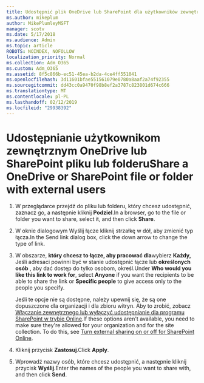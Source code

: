 ```yaml
---
title: Udostępnić plik OneDrive lub SharePoint dla użytkowników zewnętrznych
ms.author: mikeplum
author: MikePlumleyMSFT
manager: scotv
ms.date: 5/17/2018
ms.audience: Admin
ms.topic: article
ROBOTS: NOINDEX, NOFOLLOW
localization_priority: Normal
ms.collection: Adm_O365
ms.custom: Adm_O365
ms.assetid: 8f5c866b-ec51-45ea-b2da-4ce4ff551041
ms.openlocfilehash: 3d11601bfae551561079e0780a8aaf2a74f92355
ms.sourcegitcommit: dd43cc0a9470f98b8ef2a3787c823801d674c666
ms.translationtype: MT
ms.contentlocale: pl-PL
ms.lasthandoff: 02/12/2019
ms.locfileid: "29938392"
---
```

# <a name="share-a-onedrive-or-sharepoint-file-or-folder-with-external-users"></a><span data-ttu-id="dd30c-102">Udostępnianie użytkownikom zewnętrznym OneDrive lub SharePoint pliku lub folderu</span><span class="sxs-lookup"><span data-stu-id="dd30c-102">Share a OneDrive or SharePoint file or folder with external users</span></span>

1. <span data-ttu-id="dd30c-103">W przeglądarce przejdź do pliku lub folderu, który chcesz udostępnić, zaznacz go, a następnie kliknij **Podziel**.</span><span class="sxs-lookup"><span data-stu-id="dd30c-103">In a browser, go to the file or folder you want to share, select it, and then click **Share**.</span></span>
    
2. <span data-ttu-id="dd30c-104">W oknie dialogowym Wyślij łącze kliknij strzałkę w dół, aby zmienić typ łącza.</span><span class="sxs-lookup"><span data-stu-id="dd30c-104">In the Send link dialog box, click the down arrow to change the type of link.</span></span>
    
3. <span data-ttu-id="dd30c-105">W obszarze, **który chcesz to łącze, aby pracować dla**wybierz **Każdy,** Jeśli adresaci powinni być w stanie udostępnić łącze lub **określonych osób** , aby dać dostęp do tylko osobom, określ.</span><span class="sxs-lookup"><span data-stu-id="dd30c-105">Under **Who would you like this link to work for**, select **Anyone** if you want the recipients to be able to share the link or **Specific people** to give access only to the people you specify.</span></span> 
    
    <span data-ttu-id="dd30c-p101">Jeśli te opcje nie są dostępne, należy upewnij się, że są one dopuszczone dla organizacji i dla zbioru witryn. Aby to zrobić, zobacz [Włączanie zewnętrznego lub wyłączyć udostępnianie dla programu SharePoint w trybie Online](https://go.microsoft.com/fwlink/?linkid=866426).</span><span class="sxs-lookup"><span data-stu-id="dd30c-p101">If these options aren't available, you need to make sure they're allowed for your organization and for the site collection. To do this, see [Turn external sharing on or off for SharePoint Online](https://go.microsoft.com/fwlink/?linkid=866426).</span></span>
    
4. <span data-ttu-id="dd30c-108">Kliknij przycisk **Zastosuj**.</span><span class="sxs-lookup"><span data-stu-id="dd30c-108">Click **Apply**.</span></span>
    
5. <span data-ttu-id="dd30c-109">Wprowadź nazwy osób, które chcesz udostępnić, a następnie kliknij przycisk **Wyślij**.</span><span class="sxs-lookup"><span data-stu-id="dd30c-109">Enter the names of the people you want to share with, and then click **Send**.</span></span>
    


